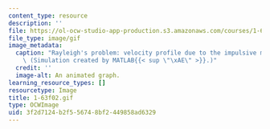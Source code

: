 ```yaml
---
content_type: resource
description: ''
file: https://ol-ocw-studio-app-production.s3.amazonaws.com/courses/1-63-advanced-fluid-dynamics-of-the-environment-fall-2002/3f2d7124b2f556748bf2449858ad6329_1-63f02.gif
file_type: image/gif
image_metadata:
  caption: "Rayleigh's problem: velocity profile due to the impulsive motion of x-plane.\
    \ (Simulation created by MATLAB{{< sup \"\xAE\" >}}.)"
  credit: ''
  image-alt: An animated graph.
learning_resource_types: []
resourcetype: Image
title: 1-63f02.gif
type: OCWImage
uid: 3f2d7124-b2f5-5674-8bf2-449858ad6329
---
```


